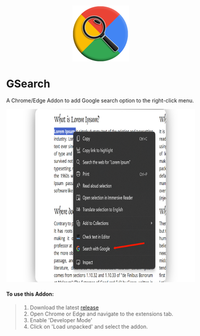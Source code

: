 <div style="text-align: center;">
    <img src=".github/icon.png" width="150" alt="icon">
</div>


# GSearch

A Chrome/Edge Addon to add Google search option to the right-click menu.

<img src=".github/screenshot.png" alt="screenshot" width="825" height="463.5"><br/>



#### To use this Addon:
> 1. Download the latest <a href="https://github.com/kbkozlev/GSearch/releases">release</a>
> 2. Open Chrome or Edge and navigate to the extensions tab.
> 3. Enable 'Developer Mode'
> 4. Click on 'Load unpacked' and select the addon.

